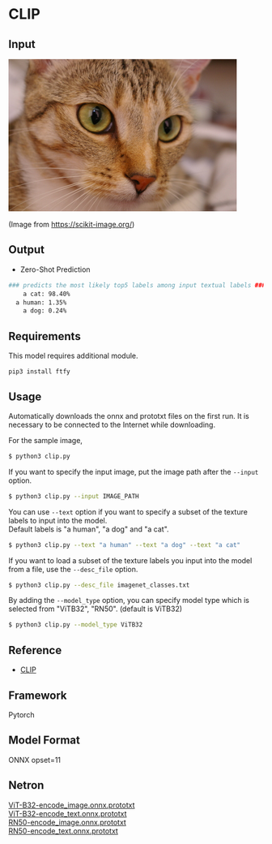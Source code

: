 # CLIP

## Input

![Input](chelsea.png)

(Image from https://scikit-image.org/)

## Output

- Zero-Shot Prediction
```bash
### predicts the most likely top5 labels among input textual labels ###
    a cat: 98.40%
  a human: 1.35%
    a dog: 0.24%
```

## Requirements
This model requires additional module.

```
pip3 install ftfy
```

## Usage
Automatically downloads the onnx and prototxt files on the first run.
It is necessary to be connected to the Internet while downloading.

For the sample image,
```bash
$ python3 clip.py
```

If you want to specify the input image, put the image path after the `--input` option.
```bash
$ python3 clip.py --input IMAGE_PATH
```

You can use `--text` option  if you want to specify a subset of the texture labels to input into the model.  
Default labels is "a human", "a dog" and "a cat".
```bash
$ python3 clip.py --text "a human" --text "a dog" --text "a cat"
```

If you want to load a subset of the texture labels you input into the model from a file, use the `--desc_file` option.
```bash
$ python3 clip.py --desc_file imagenet_classes.txt
```

By adding the `--model_type` option, you can specify model type which is selected from "ViTB32", "RN50". (default is ViTB32)
```bash
$ python3 clip.py --model_type ViTB32
```

## Reference

- [CLIP](https://github.com/openai/CLIP)

## Framework

Pytorch

## Model Format

ONNX opset=11

## Netron

[ViT-B32-encode_image.onnx.prototxt](https://netron.app/?url=https://storage.googleapis.com/ailia-models/clip/ViT-B32-encode_image.onnx.prototxt)  
[ViT-B32-encode_text.onnx.prototxt](https://netron.app/?url=https://storage.googleapis.com/ailia-models/clip/ViT-B32-encode_text.onnx.prototxt)  
[RN50-encode_image.onnx.prototxt](https://netron.app/?url=https://storage.googleapis.com/ailia-models/clip/RN50-encode_image.onnx.prototxt)  
[RN50-encode_text.onnx.prototxt](https://netron.app/?url=https://storage.googleapis.com/ailia-models/clip/RN50-encode_text.onnx.prototxt)
